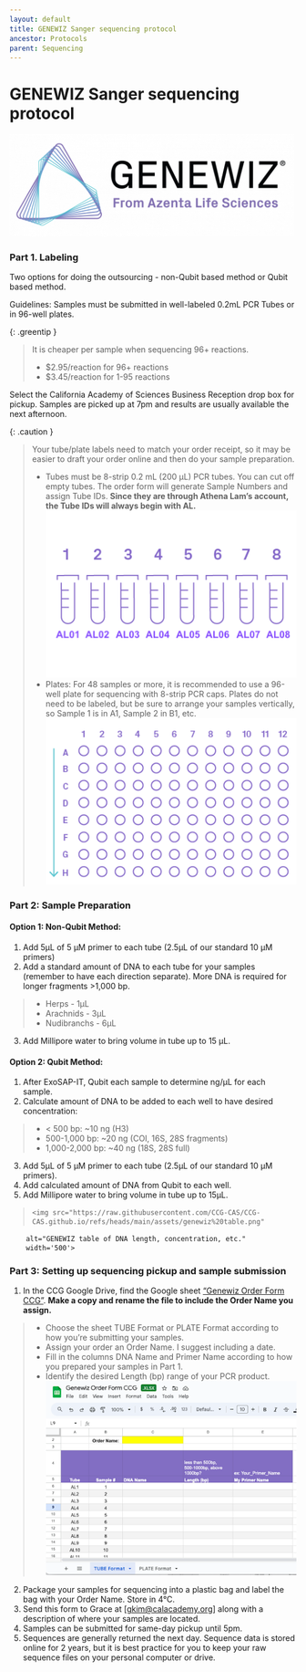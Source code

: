 ```yaml
---
layout: default
title: GENEWIZ Sanger sequencing protocol
ancestor: Protocols
parent: Sequencing
---
```


# GENEWIZ Sanger sequencing protocol

<img src="https://raw.githubusercontent.com/CCG-CAS/CCG-CAS.github.io/refs/heads/main/assets/genewiz.png" 
        alt="GENEWIZ logo." 
        width='500'>

### Part 1. Labeling

Two options for doing the outsourcing - non-Qubit based method or Qubit based method.

Guidelines:
Samples must be submitted in well-labeled 0.2mL PCR Tubes or in 96-well plates.

{: .greentip }
> It is cheaper per sample when sequencing 96+ reactions.
> - $2.95/reaction for 96+ reactions
> - $3.45/reaction for 1-95 reactions

Select the California Academy of Sciences Business Reception drop box for pickup. Samples are picked up at 7pm and results are usually available the next afternoon.

{: .caution }
> Your tube/plate labels need to match your order receipt, so it may be easier to draft your order online and then do your sample preparation.
> - Tubes must be 8-strip 0.2 mL (200 µL) PCR tubes. You can cut off empty tubes. The order form will generate Sample Numbers and assign Tube IDs. **Since they are through Athena Lam’s account, the Tube IDs will always begin with AL.**
>     <img src="https://raw.githubusercontent.com/CCG-CAS/CCG-CAS.github.io/refs/heads/main/assets/genewiz%20tube%20labels.png" 
        alt="Image depicting properly labeled tubes for Sanger sequencing through GENEWIZ." 
        width='500'>
> - Plates: For 48 samples or more, it is recommended to use a 96-well plate for sequencing with 8-strip PCR caps. Plates do not need to be labeled, but be sure to arrange your samples vertically, so Sample 1 is in A1, Sample 2 in B1, etc.
>     <img src="https://raw.githubusercontent.com/CCG-CAS/CCG-CAS.github.io/refs/heads/main/assets/genewiz%20plate%20labels.png" 
        alt="Image depicting a properly labeled plate for Sanger sequencing through GENEWIZ." 
        width='500'>

### Part 2: Sample Preparation

#### Option 1: Non-Qubit Method:
1. Add 5µL of 5 µM primer to each tube (2.5µL of our standard 10 µM primers)
2. Add a standard amount of DNA to each tube for your samples (remember to have each direction separate). More DNA is required for longer fragments >1,000 bp.
> - Herps - 1µL
> - Arachnids - 3µL
> - Nudibranchs - 6µL
3. Add Millipore water to bring volume in tube up to 15 µL.

#### Option 2: Qubit Method:

1. After ExoSAP-IT, Qubit each sample to determine ng/µL for each sample.
2. Calculate amount of DNA to be added to each well to have desired concentration:
> - < 500 bp: ~10 ng (H3)
> - 500-1,000 bp: ~20 ng (COI, 16S, 28S fragments)
> - 1,000-2,000 bp: ~40 ng (18S, 28S full)
3. Add 5µL of 5 µM primer to each tube (2.5µL of our standard 10 µM primers).
4. Add calculated amount of DNA from Qubit to each well.
5. Add Millipore water to bring volume in tube up to 15µL.
>     <img src="https://raw.githubusercontent.com/CCG-CAS/CCG-CAS.github.io/refs/heads/main/assets/genewiz%20table.png" 
        alt="GENEWIZ table of DNA length, concentration, etc." 
        width='500'>

### Part 3: Setting up sequencing pickup and sample submission

1. In the CCG Google Drive, find the Google sheet [“Genewiz Order Form CCG”](https://docs.google.com/spreadsheets/d/1KcdTIvohO3oxoOrqhzJcsfjgOu5as-Cq/edit?usp=sharing&ouid=110786856346806477866&rtpof=true&sd=true). **Make a copy and rename the file to include the Order Name you assign.**
> - Choose the sheet TUBE Format or PLATE Format according to how you’re submitting your samples.
> - Assign your order an Order Name. I suggest including a date.
> - Fill in the columns DNA Name and Primer Name according to how you prepared your samples in Part 1.
> - Identify the desired Length (bp) range of your PCR product. 
> <img src="https://raw.githubusercontent.com/CCG-CAS/CCG-CAS.github.io/refs/heads/main/assets/genewiz%20order%20form.png" 
        alt="GENEWIZ table of DNA length, concentration, etc." 
        width='500'>
2. Package your samples for sequencing into a plastic bag and label the bag with your Order Name. Store in 4°C.
3. Send this form to Grace at [gkim@calacademy.org] along with a description of where your samples are located.
4. Samples can be submitted for same-day pickup until 5pm.
5. Sequences are generally returned the next day. Sequence data is stored online for 2 years, but it is best practice for you to keep your raw sequence files on your personal computer or drive.
